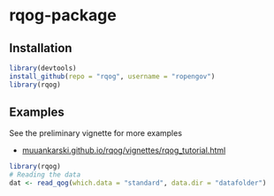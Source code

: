 # rqog-package


## Installation


```r
library(devtools)
install_github(repo = "rqog", username = "ropengov")
library(rqog)
```


## Examples

See the preliminary vignette for more examples

- [muuankarski.github.io/rqog/vignettes/rqog_tutorial.html](http://ropengov.github.io/rqog/vignettes/rqog_tutorial.html)


```r
library(rqog)
# Reading the data
dat <- read_qog(which.data = "standard", data.dir = "datafolder")
```


